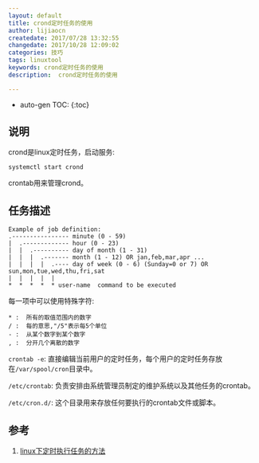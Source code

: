 ```yaml
---
layout: default
title: crond定时任务的使用
author: lijiaocn
createdate: 2017/07/28 13:32:55
changedate: 2017/10/28 12:09:02
categories: 技巧
tags: linuxtool
keywords: crond定时任务的使用
description:  crond定时任务的使用

---
```


* auto-gen TOC:
{:toc}

## 说明 

crond是linux定时任务，启动服务:

	systemctl start crond

crontab用来管理crond。

## 任务描述

	Example of job definition:
	.---------------- minute (0 - 59)
	|  .------------- hour (0 - 23)
	|  |  .---------- day of month (1 - 31)
	|  |  |  .------- month (1 - 12) OR jan,feb,mar,apr ...
	|  |  |  |  .---- day of week (0 - 6) (Sunday=0 or 7) OR sun,mon,tue,wed,thu,fri,sat
	|  |  |  |  |
	*  *  *  *  * user-name  command to be executed

每一项中可以使用特殊字符:

	* :  所有的取值范围内的数字
	/ :  每的意思,"/5"表示每5个单位
	- :  从某个数字到某个数字
	, :  分开几个离散的数字

`crontab -e`: 直接编辑当前用户的定时任务，每个用户的定时任务存放在`/var/spool/cron`目录中。

`/etc/crontab`: 负责安排由系统管理员制定的维护系统以及其他任务的crontab。

`/etc/cron.d/`: 这个目录用来存放任何要执行的crontab文件或脚本。

## 参考

1. [linux下定时执行任务的方法][1]

[1]: http://www.cnblogs.com/juandx/archive/2015/11/24/4992465.html  "linux下定时执行任务的方法" 
